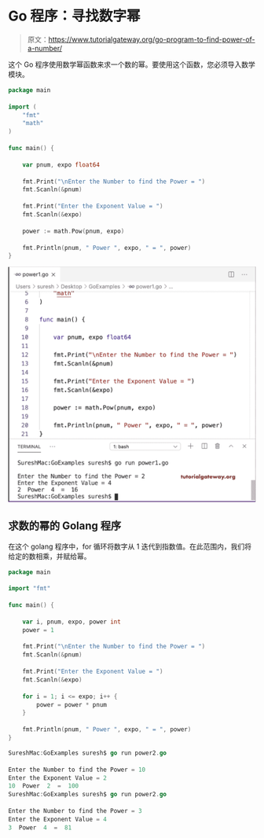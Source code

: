# Go 程序：寻找数字幂

> 原文：<https://www.tutorialgateway.org/go-program-to-find-power-of-a-number/>

这个 Go 程序使用数学幂函数来求一个数的幂。要使用这个函数，您必须导入数学模块。

```go
package main

import (
    "fmt"
    "math"
)

func main() {

    var pnum, expo float64

    fmt.Print("\nEnter the Number to find the Power = ")
    fmt.Scanln(&pnum)

    fmt.Print("Enter the Exponent Value = ")
    fmt.Scanln(&expo)

    power := math.Pow(pnum, expo)

    fmt.Println(pnum, " Power ", expo, " = ", power)
}
```

![Go program to Find Power of a Number 1](img/a99aefc0ad6806bc0608cc9761519395.png)

## 求数的幂的 Golang 程序

在这个 golang 程序中，for 循环将数字从 1 迭代到指数值。在此范围内，我们将给定的数相乘，并赋给幂。

```go
package main

import "fmt"

func main() {

    var i, pnum, expo, power int
    power = 1

    fmt.Print("\nEnter the Number to find the Power = ")
    fmt.Scanln(&pnum)

    fmt.Print("Enter the Exponent Value = ")
    fmt.Scanln(&expo)

    for i = 1; i <= expo; i++ {
        power = power * pnum
    }

    fmt.Println(pnum, " Power ", expo, " = ", power)
}
```

```go
SureshMac:GoExamples suresh$ go run power2.go

Enter the Number to find the Power = 10
Enter the Exponent Value = 2
10  Power  2  =  100
SureshMac:GoExamples suresh$ go run power2.go

Enter the Number to find the Power = 3
Enter the Exponent Value = 4
3  Power  4  =  81
```